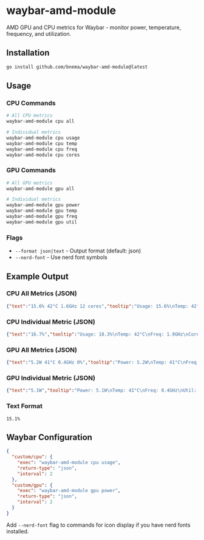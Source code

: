 # waybar-amd-module

AMD GPU and CPU metrics for Waybar - monitor power, temperature, frequency, and utilization.

## Installation

```bash
go install github.com/bnema/waybar-amd-module@latest
```

## Usage

### CPU Commands

```bash
# All CPU metrics
waybar-amd-module cpu all

# Individual metrics
waybar-amd-module cpu usage
waybar-amd-module cpu temp
waybar-amd-module cpu freq
waybar-amd-module cpu cores
```

### GPU Commands

```bash
# All GPU metrics
waybar-amd-module gpu all

# Individual metrics  
waybar-amd-module gpu power
waybar-amd-module gpu temp
waybar-amd-module gpu freq
waybar-amd-module gpu util
```

### Flags

- `--format json|text` - Output format (default: json)
- `--nerd-font` - Use nerd font symbols

## Example Output

### CPU All Metrics (JSON)
```json
{"text":"15.6% 42°C 1.6GHz 12 cores","tooltip":"Usage: 15.6%\nTemp: 42°C\nFreq: 1.6GHz\nCores: 12","class":"custom-cpu"}
```

### CPU Individual Metric (JSON)
```json
{"text":"16.7%","tooltip":"Usage: 18.3%\nTemp: 42°C\nFreq: 1.9GHz\nCores: 12","class":"custom-cpu"}
```

### GPU All Metrics (JSON)
```json
{"text":"5.2W 41°C 0.4GHz 0%","tooltip":"Power: 5.2W\nTemp: 41°C\nFreq: 0.4GHz\nUtil: 0%","class":"custom-gpu"}
```

### GPU Individual Metric (JSON)
```json
{"text":"5.1W","tooltip":"Power: 5.1W\nTemp: 41°C\nFreq: 0.4GHz\nUtil: 0%","class":"custom-gpu"}
```

### Text Format
```
15.1%
```

## Waybar Configuration

```json
{
  "custom/cpu": {
    "exec": "waybar-amd-module cpu usage",
    "return-type": "json",
    "interval": 2
  },
  "custom/gpu": {
    "exec": "waybar-amd-module gpu power", 
    "return-type": "json",
    "interval": 2
  }
}
```

Add `--nerd-font` flag to commands for icon display if you have nerd fonts installed.
